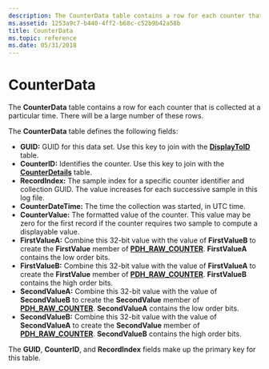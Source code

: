 ```yaml
---
description: The CounterData table contains a row for each counter that is collected at a particular time. There will be a large number of these rows.
ms.assetid: 1253a9c7-b440-4ff2-b68c-c52b9b42a58b
title: CounterData
ms.topic: reference
ms.date: 05/31/2018
---
```


# CounterData

The **CounterData** table contains a row for each counter that is collected at a particular time. There will be a large number of these rows.

The **CounterData** table defines the following fields:

-   **GUID:** GUID for this data set. Use this key to join with the [**DisplayToID**](displaytoid.md) table.
-   **CounterID:** Identifies the counter. Use this key to join with the [**CounterDetails**](counterdetails.md) table.
-   **RecordIndex:** The sample index for a specific counter identifier and collection GUID. The value increases for each successive sample in this log file.
-   **CounterDateTime:** The time the collection was started, in UTC time.
-   **CounterValue:** The formatted value of the counter. This value may be zero for the first record if the counter requires two sample to compute a displayable value.
-   **FirstValueA:** Combine this 32-bit value with the value of **FirstValueB** to create the **FirstValue** member of [**PDH\_RAW\_COUNTER**](/windows/desktop/api/Pdh/ns-pdh-pdh_raw_counter). **FirstValueA** contains the low order bits.
-   **FirstValueB:** Combine this 32-bit value with the value of **FirstValueA** to create the **FirstValue** member of [**PDH\_RAW\_COUNTER**](/windows/desktop/api/Pdh/ns-pdh-pdh_raw_counter). **FirstValueB** contains the high order bits.
-   **SecondValueA:** Combine this 32-bit value with the value of **SecondValueB** to create the **SecondValue** member of [**PDH\_RAW\_COUNTER**](/windows/desktop/api/Pdh/ns-pdh-pdh_raw_counter). **SecondValueA** contains the low order bits.
-   **SecondValueB:** Combine this 32-bit value with the value of **SecondValueA** to create the **SecondValue** member of [**PDH\_RAW\_COUNTER**](/windows/desktop/api/Pdh/ns-pdh-pdh_raw_counter). **SecondValueB** contains the high order bits.

The **GUID**, **CounterID**, and **RecordIndex** fields make up the primary key for this table.

 

 



